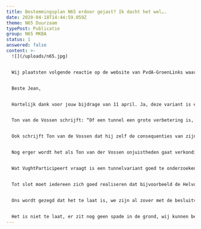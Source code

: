 ```yaml
---
title: Bestemmingsplan N65 erdoor gejast? Ik dacht het wel….
date: 2020-04-18T14:44:59.059Z
theme: N65 Duurzaam
typePost: Publicatie
group: N65 MKBA
status: 1
answered: false
content: >-
  ![](/uploads/n65.jpg)


  Wij plaatsten volgende reactie op de website van PvdA-GroenLinks waar een inwoner (Jean) reageerde op de blog van Ton van der Vossen over de N65. Helaas is deze bijdrage afgewezen door hun redactie, wat een eerlijke en open dialoog verhindert. PvdA-GroenLinks, een gemiste kans.


  Beste Jean,


  Hartelijk dank voor jouw bijdrage van 11 april. Ja, deze variant is een gemiste kans en als wij niet ingrijpen zullen wij ons de komende decennia afvragen: waarom hebben wij niet de tijd genomen om óók een tunnelvariant te onderzoeken en zal PvdA-GroenLinks moeten leven met de schande dat zij met dit doordrijven hun eigen basiswaarden hebben verloochend.


  Ton van de Vossen schrijft: “Of een tunnel een grote verbetering is, is een vraag die nog zo maar niet te beantwoorden is.” Iedereen onderkent, van wethouders tot raadsleden, Samen voor Vught en andere betrokkenen die wij spreken, dat ondertunneling een verbetering zou zijn. Maar als dat dan toch nog een vraag is, dan ga je aan het werk en zoek je het uit. Maar doe niet alsof we met de VKA+ de beste oplossing hebben. Het is gewoon niet onderzocht.


  Ook schrijft Ton van de Vossen dat hij zelf de consequenties van zijn variant niet kent: “maar wat de wijzigende verkeersstromen in Vught voor gevolgen zouden hebben is niet duidelijk”. En dan toch maar de belangrijkste beslissing van de eeuw doordrukken. Uit de verkeerscijfers blijkt in ieder geval dat circa 80% van het verkeer in een tunnelvariant ondergronds gaat. Alsof dat geen belangrijke wijziging in de verkeersstromen is.


  Nog erger wordt het als Ton van der Vossen onjuistheden gaat verkondigen met een stelligheid alsof hij hierop is afgestudeerd: “Een ondertunneling is zeker veel duurder -deskundigen spreken over drie tot vier keer zo duur- en dat kan Vught niet dragen”. Dit is aantoonbaar niet onderzocht en dus bakerpraat. Geen enkele bestuurder of politicus heeft ooit een financiële onderbouwing van de kosten én baten van een tunnel gegeven. Alle genoemde bedragen, zoals ook de 300 miljoen van wethouder van Woesik, zijn een slag in de lucht.


  Wat VughtParticipeert vraagt is een tunnelvariant goed te onderzoeken en daarbij de moderne technieken te beoordelen. Tijdens de jarenlange besluitvorming is in een heel vroeg stadium de tunnelvariant afgevallen. Omdat men toen al van mening was dat dit zeer duur zou worden, niet omdat men dat toen goed heeft onderzocht. Dat was vele jaren geleden, inmiddels is de techniek voortgeschreden en zijn er, ook in Nederland, diverse voorbeelden van succesvolle graaftunnels. En die mogelijkheden moeten worden onderzocht.


  Tot slot moet iedereen zich goed realiseren dat bijvoorbeeld de Helvoirtseweg nu al gevaarlijker is dan de N65 qua verkeersongevallen. Als wij dan horen zeggen “maar wat de wijzigende verkeersstromen in Vught voor gevolgen zouden hebben is niet duidelijk” terwijl de verkeersanalyses van de VKA+ variant een duidelijke toename van het verkeer door het hele dorp laten zien, en heel extreem in straten als de Helvoirtseweg, dan hoef je geen verkeersdeskundige te zijn om te concluderen dat de verkeersveiligheid in ons dorp slechter wordt. Onverantwoord. Sterker nog: wat is de veiligheid en dus een mensenleven in Vught ons waard?


  Ons wordt gezegd dat het te laat is, we zijn al zover met de besluitvorming. Niet wij zijn mogelijk te laat, het verantwoordelijk college is te laat. Zij worden door ons aangesteld én betaald om ons de beste oplossingen te bieden. Zíj hadden de technische ontwikkelingen moeten volgen en al in een veel eerder stadium de tunnelvariant goed moeten laten onderzoeken. En als ze destijds dit hebben laten liggen, laten ze het dan in ieder geval vooral nú doen. Vóór het te laat is. Het zou bijzonder treurig zijn als men deze kans weigert te pakken, sterker nog, het is onaanvaardbaar.


  Het is niet te laat, er zit nog geen spade in de grond, wij kunnen besluiten even de tijd te nemen om deze kans te kunnen pakken.
---
```

